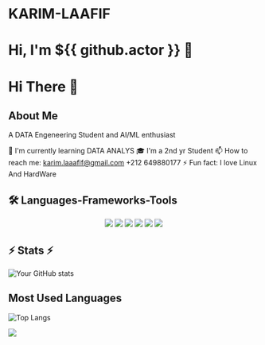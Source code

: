 # KARIM-LAAFIF
# Hi, I'm ${{ github.actor }} 👋

# Hi There 👋

## About Me
A DATA Engeneering Student and AI/ML enthusiast

🌱 I'm currently learning DATA ANALYS
🎓 I'm a 2nd yr Student 
📫 How to reach me:
       karim.laaafif@gmail.com
       +212 649880177
⚡ Fun fact: 
      I love Linux And HardWare

## 🛠️ Languages-Frameworks-Tools
<p align="center">
  <img src="https://img.shields.io/badge/Python-3776AB?style=for-the-badge&logo=python&logoColor=white" />
  <img src="https://img.shields.io/badge/JavaScript-F7DF1E?style=for-the-badge&logo=javascript&logoColor=black" />
  <img src="https://img.shields.io/badge/AWS-232F3E?style=for-the-badge&logo=amazon-aws&logoColor=white" />
  <img src="https://img.shields.io/badge/Docker-2496ED?style=for-the-badge&logo=docker&logoColor=white" />
  <img src="https://img.shields.io/badge/Git-F05032?style=for-the-badge&logo=git&logoColor=white" />
  <img src="https://img.shields.io/badge/VSCode-007ACC?style=for-the-badge&logo=visual-studio-code&logoColor=white" />
</p>

## ⚡ Stats ⚡
![Your GitHub stats](https://github-readme-stats.vercel.app/api?username=yourusername&show_icons=true&theme=dark)

## Most Used Languages
![Top Langs](https://github-readme-stats.vercel.app/api/top-langs/?username=yourusername&layout=compact&theme=dark)

![](https://visitor-badge.laobi.icu/badge?page_id=yourusername.yourusername)

